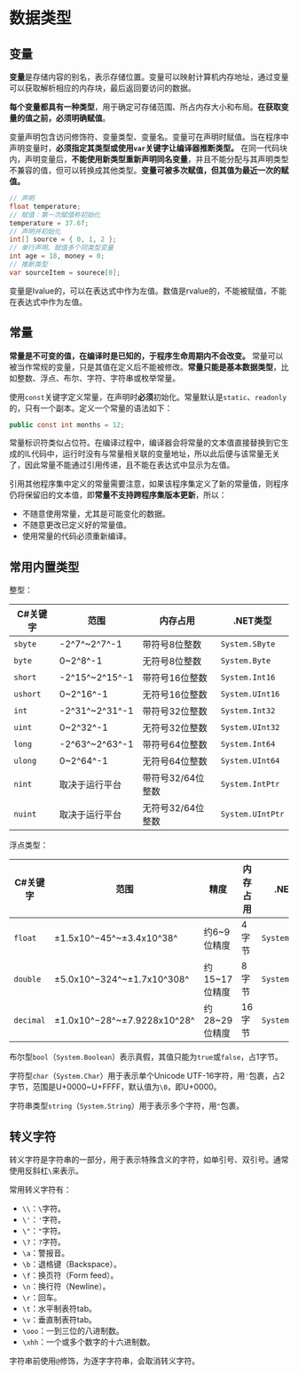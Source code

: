 # 数据类型

## 变量

**变量**是存储内容的别名，表示存储位置。变量可以映射计算机内存地址，通过变量可以获取解析相应的内存块，最后返回要访问的数据。

**每个变量都具有一种类型**，用于确定可存储范围、所占内存大小和布局。**在获取变量的值之前，必须明确赋值**。

变量声明包含访问修饰符、变量类型、变量名。变量可在声明时赋值。当在程序中声明变量时，**必须指定其类型或使用`var`关键字让编译器推断类型。** 在同一代码块内，声明变量后，**不能使用新类型重新声明同名变量**，并且不能分配与其声明类型不兼容的值，但可以转换成其他类型。**变量可被多次赋值，但其值为最近一次的赋值。**

```csharp
// 声明
float temperature;
// 赋值：第一次赋值称初始化
temperature = 37.6f;
// 声明并初始化
int[] source = { 0, 1, 2 };
// 单行声明、赋值多个同类型变量
int age = 18, money = 0;
// 推断类型
var sourceItem = sourece[0];
```

变量是lvalue的，可以在表达式中作为左值。数值是rvalue的，不能被赋值，不能在表达式中作为左值。

## 常量

**常量是不可变的值，在编译时是已知的，于程序生命周期内不会改变。** 常量可以被当作常规的变量，只是其值在定义后不能被修改。**常量只能是基本数据类型**，比如整数、浮点、布尔、字符、字符串或枚举常量。

使用`const`关键字定义常量，在声明时**必须**初始化。常量默认是`static`、`readonly`的，只有⼀个副本。定义一个常量的语法如下：

```csharp
public const int months = 12;
```

常量标识符类似占位符。在编译过程中，编译器会将常量的文本值直接替换到它生成的IL代码中，运行时没有与常量相关联的变量地址，所以此后便与该常量无关了，因此常量不能通过引用传递，且不能在表达式中显示为左值。

引用其他程序集中定义的常量需要注意，如果该程序集定义了新的常量值，则程序仍将保留旧的文本值，即**常量不支持跨程序集版本更新**，所以：

- 不随意使用常量，尤其是可能变化的数据。
- 不随意更改已定义好的常量值。
- 使用常量的代码必须重新编译。

## 常用内置类型

整型：

| C#关键字 | 范围 | 内存占用 | .NET类型 |
| --- | --- | --- | --- |
| `sbyte` | -2^7^~2^7^-1 | 带符号8位整数 | `System.SByte` |
| `byte` | 0~2^8^-1 | 无符号8位整数 | `System.Byte` |
| `short` | -2^15^~2^15^-1 | 带符号16位整数 | `System.Int16` |
| `ushort` | 0~2^16^-1 | 无符号16位整数 | `System.UInt16` |
| `int` | -2^31^~2^31^-1 | 带符号32位整数 | `System.Int32` |
| `uint` | 0~2^32^-1 | 无符号32位整数 | `System.UInt32` |
| `long` | -2^63^~2^63^-1 | 带符号64位整数 | `System.Int64` |
| `ulong` | 0~2^64^-1 | 无符号64位整数 | `System.UInt64` |
| `nint` | 取决于运行平台 | 带符号32/64位整数 | `System.IntPtr` |
| `nuint` | 取决于运行平台 | 无符号32/64位整数 | `System.UIntPtr` |

浮点类型：

| C#关键字 | 范围 | 精度 |内存占用 | .NET类型 |
| --- | --- | --- | --- | --- |
| `float` | ±1.5x10^−45^~±3.4x10^38^ | 约6~9位精度 | 4字节 | `System.Single` |
| `double` | ±5.0x10^−324^~±1.7x10^308^ | 约15~17位精度 | 8字节 | `System.Double` |
| `decimal` | ±1.0x10^−28^~±7.9228x10^28^ | 约28~29位精度 | 16字节 | `System.Decimal` |

布尔型`bool`（`System.Boolean`）表示真假，其值只能为`true`或`false`，占1字节。

字符型`char`（`System.Char`）用于表示单个Unicode UTF-16字符，用`'`包裹，占2字节，范围是U+0000~U+FFFF，默认值为`\0`，即U+0000。

字符串类型`string`（`System.String`）用于表示多个字符，用`"`包裹。

## 转义字符

转义字符是字符串的一部分，用于表示特殊含义的字符，如单引号、双引号。通常使用反斜杠`\`来表示。

常用转义字符有：

- `\\`：`\`字符。
- `\'`：`'`字符。
- `\"`：`"`字符。
- `\?`：`?`字符。
- `\a`：警报音。
- `\b`：退格键（Backspace）。
- `\f`：换页符（Form feed）。
- `\n`：换行符（Newline）。
- `\r`：回车。
- `\t`：水平制表符tab。
- `\v`：垂直制表符tab。
- `\ooo`：一到三位的八进制数。
- `\xhh`：一个或多个数字的十六进制数。

字符串前使用`@`修饰，为逐字字符串，会取消转义字符。
